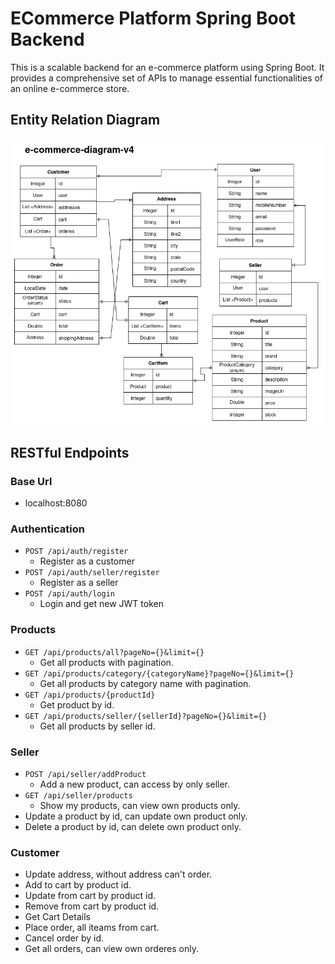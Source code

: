 # ECommerce Platform Spring Boot Backend

This is a scalable backend for an e-commerce platform using Spring Boot. It provides a comprehensive set of APIs to
manage essential functionalities of an online e-commerce store.

## Entity Relation Diagram

<img src="/src/main/resources/static/img/e-commerce-diagram-v4.png" alt="diagram">

## RESTful Endpoints

### Base Url

- localhost:8080

### Authentication

- `POST /api/auth/register`
    - Register as a customer
- `POST /api/auth/seller/register`
    - Register as a seller
- `POST /api/auth/login`
    - Login and get new JWT token

### Products

- `GET /api/products/all?pageNo={}&limit={}`
    - Get all products with pagination.
- `GET /api/products/category/{categoryName}?pageNo={}&limit={}`
    - Get all products by category name with pagination.
- `GET /api/products/{productId}`
    - Get product by id.
- `GET /api/products/seller/{sellerId}?pageNo={}&limit={}`
  - Get all products by seller id.

### Seller

- `POST /api/seller/addProduct`
    - Add a new product, can access by only seller.
- `GET /api/seller/products`
  - Show my products, can view own products only.
- Update a product by id, can update own product only.
- Delete a product by id, can delete own product only.

### Customer

- Update address, without address can't order.
- Add to cart by product id.
- Update from cart by product id.
- Remove from cart by product id.
- Get Cart Details
- Place order, all iteams from cart.
- Cancel order by id.
- Get all orders, can view own orderes only.